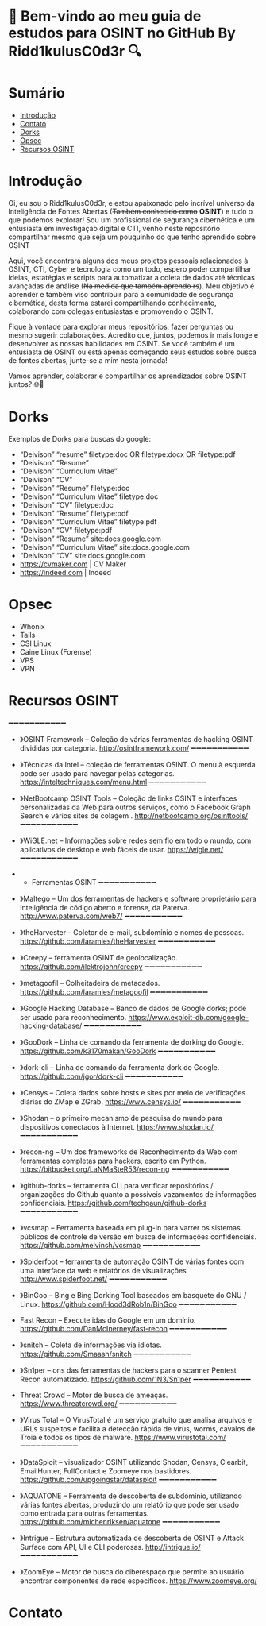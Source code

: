 #  🧠 Bem-vindo ao meu guia de estudos para OSINT no GitHub By Ridd1kulusC0d3r 🔍


# Sumário
* [Introdução](#introdução)
* [Contato](#contato)
* [Dorks](#dorks)
* [Opsec](#opsec)
* [Recursos OSINT](#recursos)
# Introdução 

Oi, eu sou o Ridd1kulusC0d3r, e estou apaixonado pelo incrível universo da Inteligência de Fontes Abertas (~~Também conhecido como~~ __OSINT__) e tudo o que podemos explorar! Sou um profissional de segurança cibernética e um entusiasta em investigação digital e CTI, venho neste repositório compartilhar mesmo que seja um pouquinho do que tenho aprendido sobre OSINT

Aqui, você encontrará alguns dos meus projetos pessoais relacionados à OSINT, CTI, Cyber e tecnologia como um todo, espero poder compartilhar ideias, estatégias e scripts para automatizar a coleta de dados até técnicas avançadas de análise (~~Na medida que também aprendo rs~~). Meu objetivo é aprender e também viso contribuir para a comunidade de segurança cibernética, desta forma estarei compartilhando conhecimento, colaborando com colegas entusiastas e promovendo o OSINT.

Fique à vontade para explorar meus repositórios, fazer perguntas ou mesmo sugerir colaborações. Acredito que, juntos, podemos ir mais longe e desenvolver as nossas habilidades em OSINT. Se você também é um entusiasta de OSINT ou está apenas começando seus estudos sobre busca de fontes abertas, junte-se a mim nesta jornada!

Vamos aprender, colaborar e compartilhar os aprendizados sobre OSINT juntos? 🌐🧐

# Dorks
Exemplos de Dorks para buscas do google: 
- “Deivison” “resume” filetype:doc OR filetype:docx OR filetype:pdf
- “Deivison” “Resume”
- “Deivison” “Curriculum Vitae”
- “Deivison” “CV”
- “Deivison” “Resume” filetype:doc
- “Deivison” “Curriculum Vitae” filetype:doc
- “Deivison” “CV” filetype:doc
- “Deivison” “Resume” filetype:pdf
- “Deivison” “Curriculum Vitae” filetype:pdf
- “Deivison” “CV” filetype:pdf
- “Deivison” “Resume” site:docs.google.com
- “Deivison” “Curriculum Vitae” site:docs.google.com
- “Deivison” “CV” site:docs.google.com 
- https://cvmaker.com | CV Maker 
- https://indeed.com | Indeed

# Opsec 
- Whonix
- Tails
- CSI Linux
- Caine Linux (Forense)
- VPS
- VPN
  
# Recursos OSINT
➖➖➖➖➖➖➖➖➖➖➖
- 》OSINT Framework  – Coleção de várias ferramentas de hacking OSINT divididas por categoria.
http://osintframework.com/
➖➖➖➖➖➖➖➖➖➖➖
- 》Técnicas da Intel  – coleção de ferramentas OSINT. O menu à esquerda pode ser usado para navegar pelas categorias.
https://inteltechniques.com/menu.html
➖➖➖➖➖➖➖➖➖➖➖
- 》NetBootcamp OSINT Tools  – Coleção de links OSINT e interfaces personalizadas da Web para outros serviços, como o  Facebook Graph Search  e  vários sites de colagem .
http://netbootcamp.org/osinttools/
➖➖➖➖➖➖➖➖➖➖➖
- 》WiGLE.net  – Informações sobre redes sem fio em todo o mundo, com aplicativos de desktop e web fáceis de usar.
https://wigle.net/
➖➖➖➖➖➖➖➖➖➖➖

- - Ferramentas OSINT
➖➖➖➖➖➖➖➖➖➖➖
- 》Maltego – Um dos ferramentas de hackers e software proprietário para inteligência de código aberto e forense, da Paterva.
http://www.paterva.com/web7/
➖➖➖➖➖➖➖➖➖➖➖
- 》theHarvester  – Coletor de e-mail, subdomínio e nomes de pessoas.
https://github.com/laramies/theHarvester
➖➖➖➖➖➖➖➖➖➖➖
- 》Creepy  – ferramenta OSINT de geolocalização.
https://github.com/ilektrojohn/creepy
➖➖➖➖➖➖➖➖➖➖➖
- 》metagoofil  – Colheitadeira de metadados.
https://github.com/laramies/metagoofil
➖➖➖➖➖➖➖➖➖➖➖
- 》Google Hacking Database  – Banco de dados de Google dorks; pode ser usado para reconhecimento.
https://www.exploit-db.com/google-hacking-database/
➖➖➖➖➖➖➖➖➖➖➖
- 》GooDork  – Linha de comando da ferramenta de dorking do Google.
https://github.com/k3170makan/GooDork
➖➖➖➖➖➖➖➖➖➖➖
- 》dork-cli  – Linha de comando da ferramenta dork do Google.
https://github.com/jgor/dork-cli
➖➖➖➖➖➖➖➖➖➖➖
- 》Censys  – Coleta dados sobre hosts e sites por meio de verificações diárias do ZMap e ZGrab.
https://www.censys.io/
➖➖➖➖➖➖➖➖➖➖➖
- 》Shodan  – o primeiro mecanismo de pesquisa do mundo para dispositivos conectados à Internet.
https://www.shodan.io/
➖➖➖➖➖➖➖➖➖➖➖
- 》recon-ng – Um dos frameworks de Reconhecimento da Web com ferramentas completas para hackers, escrito em Python.
https://bitbucket.org/LaNMaSteR53/recon-ng
➖➖➖➖➖➖➖➖➖➖➖
- 》github-dorks  – ferramenta CLI para verificar repositórios / organizações do Github quanto a possíveis vazamentos de informações confidenciais.
https://github.com/techgaun/github-dorks
➖➖➖➖➖➖➖➖➖➖➖
- 》vcsmap  – Ferramenta baseada em plug-in para varrer os sistemas públicos de controle de versão em busca de informações confidenciais.
https://github.com/melvinsh/vcsmap
➖➖➖➖➖➖➖➖➖➖➖
- 》Spiderfoot  – ferramenta de automação OSINT de várias fontes com uma interface da web e relatórios de visualizações
http://www.spiderfoot.net/
➖➖➖➖➖➖➖➖➖➖➖
- 》BinGoo  – Bing e Bing Dorking Tool baseados em basquete do GNU / Linux.
https://github.com/Hood3dRob1n/BinGoo
➖➖➖➖➖➖➖➖➖➖➖
- Fast Recon  – Execute idas do Google em um domínio.
https://github.com/DanMcInerney/fast-recon
➖➖➖➖➖➖➖➖➖➖➖
- 》snitch  – Coleta de informações via idiotas.
https://github.com/Smaash/snitch
➖➖➖➖➖➖➖➖➖➖➖
- 》Sn1per – ons das ferramentas de hackers para o scanner Pentest Recon automatizado.
https://github.com/1N3/Sn1per
➖➖➖➖➖➖➖➖➖➖➖
- Threat Crowd  – Motor de busca de ameaças.
https://www.threatcrowd.org/
➖➖➖➖➖➖➖➖➖➖➖
- 》Virus Total  – O VirusTotal é um serviço gratuito que analisa arquivos e URLs suspeitos e facilita a detecção rápida de vírus, worms, cavalos de Troia e todos os tipos de malware.
https://www.virustotal.com/
➖➖➖➖➖➖➖➖➖➖➖
- 》DataSploit  – visualizador OSINT utilizando Shodan, Censys, Clearbit, EmailHunter, FullContact e Zoomeye nos bastidores.
https://github.com/upgoingstar/datasploit
➖➖➖➖➖➖➖➖➖➖➖
- 》AQUATONE  – Ferramenta de descoberta de subdomínio, utilizando várias fontes abertas, produzindo um relatório que pode ser usado como entrada para outras ferramentas.
https://github.com/michenriksen/aquatone
➖➖➖➖➖➖➖➖➖➖➖
- 》Intrigue  – Estrutura automatizada de descoberta de OSINT e Attack Surface com API, UI e CLI poderosas.
http://intrigue.io/
➖➖➖➖➖➖➖➖➖➖➖
- 》ZoomEye  – Motor de busca do ciberespaço que permite ao usuário encontrar componentes de rede específicos.
https://www.zoomeye.org/
# Contato
